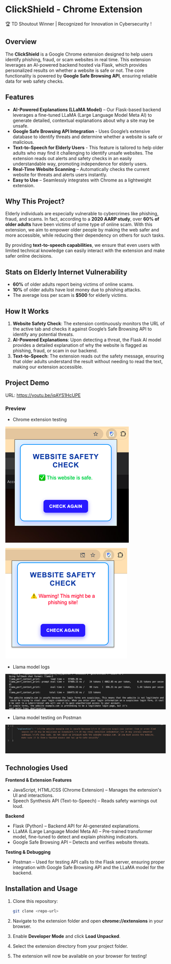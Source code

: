 
# ClickShield - Chrome Extension

🏆 TD Shoutout Winner | Recognized for Innovation in Cybersecurity !

## Overview

The **ClickShield** is a Google Chrome extension designed to help users identify phishing, fraud, or scam websites in real time. This extension leverages an AI-powered backend hosted via Flask, which provides personalized results on whether a website is safe or not. The core functionality is powered by **Google Safe Browsing API**, ensuring reliable data for web safety checks.

## Features

- **AI-Powered Explanations (LLaMA Model)** – Our Flask-based backend leverages a fine-tuned LLaMA (Large Language Model Meta AI) to generate detailed, contextual explanations about why a site may be unsafe.
- **Google Safe Browsing API Integration** - Uses Google’s extensive database to identify threats and determine whether a website is safe or malicious.
- **Text-to-Speech for Elderly Users** - This feature is tailored to help older adults who may find it challenging to identify unsafe websites. The extension reads out alerts and safety checks in an easily understandable way, promoting independence for elderly users.
- **Real-Time Website Scanning** – Automatically checks the current website for threats and alerts users instantly.
- **Easy to Use** – Seamlessly integrates with Chrome as a lightweight extension.

## Why This Project?

Elderly individuals are especially vulnerable to cybercrimes like phishing, fraud, and scams. In fact, according to a **2020 AARP study**, over **60% of older adults** have been victims of some type of online scam. With this extension, we aim to empower older people by making the web safer and more accessible, while reducing their dependency on others for such tasks.

By providing **text-to-speech capabilities**, we ensure that even users with limited technical knowledge can easily interact with the extension and make safer online decisions.

## Stats on Elderly Internet Vulnerability

- **60%** of older adults report being victims of online scams.
- **10%** of older adults have lost money due to phishing attacks.
- The average loss per scam is **$500** for elderly victims.


## How It Works

1. **Website Safety Check**: The extension continuously monitors the URL of the active tab and checks it against Google’s Safe Browsing API to identify any potential threats.
2. **AI-Powered Explanations**: Upon detecting a threat, the Flask AI model provides a detailed explanation of why the website is flagged as phishing, fraud, or scam in our backend.
3. **Text-to-Speech**: The extension reads out the safety message, ensuring that older adults understand the result without needing to read the text, making our extension accessible.

## Project Demo

URL: https://youtu.be/iqAYS1HcUPE

### Preview
- Chrome extension testing
  
![Alt Text](phishing-detector-extension/Safe_popup_test.png)


![Alt Text](phishing-detector-extension/Unsafe_popup_test.png)


- Llama model logs 

![Alt Text](llama_flaskServer/Llama_logs.png)

- Llama model testing on Postman

![Alt Text](llama_flaskServer/Llama_postman_testing.png)



## Technologies Used

**Frontend & Extension Features**

- JavaScript, HTML/CSS (Chrome Extension) – Manages the extension's UI and interactions.
- Speech Synthesis API (Text-to-Speech) – Reads safety warnings out loud.

**Backend**
  
- Flask (Python) – Backend API for AI-generated explanations.
- LLaMA (Large Language Model Meta AI) – Pre-trained transformer model, fine-tuned to detect and explain phishing indicators.
- Google Safe Browsing API – Detects and verifies website threats.
  
**Testing & Debugging**
  
- Postman – Used for testing API calls to the Flask server, ensuring proper integration with Google Safe Browsing API and the LLaMA model for the backend.
  
## Installation and Usage

1. Clone this repository:  
   ```bash
   git clone <repo-url>
   ```

2. Navigate to the extension folder and open **chrome://extensions** in your browser.

3. Enable **Developer Mode** and click **Load Unpacked**.

4. Select the extension directory from your project folder.

5. The extension will now be available on your browser for testing!


